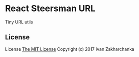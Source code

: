 # React Steersman URL

Tiny URL utils

## License
License [The MIT License](http://opensource.org/licenses/MIT)
Copyright (c) 2017 Ivan Zakharchanka
